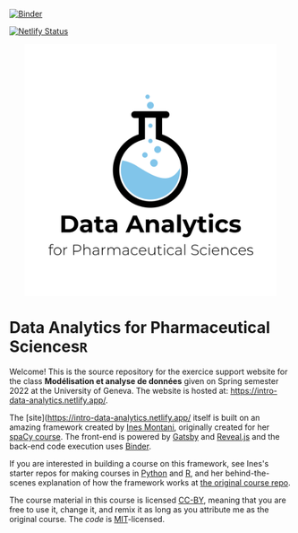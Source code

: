 [![Binder](https://mybinder.org/badge_logo.svg)](https://mybinder.org/v2/gh/SMAC-Group/course_data_analytics/binder)

[![Netlify Status](https://api.netlify.com/api/v1/badges/f47e6e2c-5355-449f-bba3-c4185249df33/deploy-status)](https://app.netlify.com/sites/intro-data-analytics/deploys)

<p align="center">
<img src="static/logo_data_analytics.png" align="center" width="450px"/>
</p>

<p align="center">
<h1>Data Analytics for Pharmaceutical Sciences<code>R</code> </h1>
</p>

Welcome! This is the source repository for the exercice support website for the class **Modélisation et analyse de données** given on Spring semester 2022 at the University of Geneva. The website is hosted at: <https://intro-data-analytics.netlify.app/>.

The [site](https://intro-data-analytics.netlify.app/  itself is built on an amazing framework created by <a href='https://ines.io/'>Ines Montani</a>, originally created for her [spaCy course](https://course.spacy.io).  The front-end is powered by
[Gatsby](http://gatsbyjs.org/) and [Reveal.js](https://revealjs.com) and the
back-end code execution uses [Binder](https://mybinder.org). </p>

If you are interested in building a course on this framework, see Ines's starter repos for making courses in [Python](https://github.com/ines/course-starter-python) and [R](https://github.com/ines/course-starter-r), and her behind-the-scenes explanation of how the framework works at [the original course repo](https://github.com/ines/spacy-course#-faq).

The course material in this course is licensed [CC-BY](https://creativecommons.org/licenses/by/4.0/), meaning that you are free to use it, change it, and remix it as long as you attribute me as the original course.  The _code_ is [MIT](https://opensource.org/licenses/MIT)-licensed.
